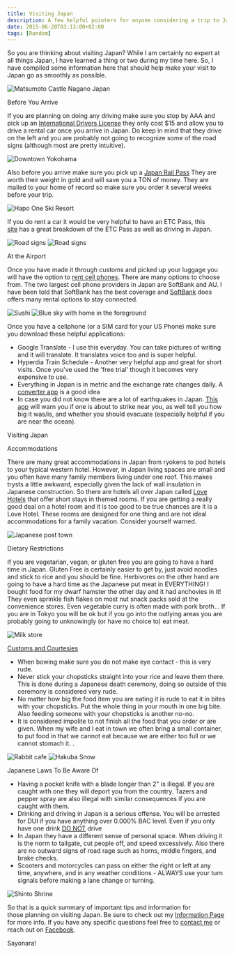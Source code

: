 ```yaml
---
title: Visiting Japan
description: A few helpful pointers for anyone considering a trip to Japan.
date: 2015-06-20T03:13:00+02:00
tags: [Random]
---
```

<div class="text-lg m-2">
<p class="mb-2">So you are thinking about visiting Japan? While I am certainly no expert at all things Japan, I have learned a thing or two during my time here. So, I have compiled some information here that should help make your visit to Japan go as smoothly as possible.</p>

<img class="w-8/12 rounded-lg shadow-lg mx-auto" src="https://fallfish-tenkara-images.s3-us-west-1.amazonaws.com/FfT+-+Visiting+Japan/japanese+castle-matsumoto.JPG" alt="Matsumoto Castle Nagano Japan" />

<p class="mb-2 mt-2 font-bold">Before You Arrive</p>

<p class="mb-2 mt-2">If you are planning on doing any driving make sure you stop by AAA and pick up an <a href="https://www.aaa.com/vacation/idpf.html" target="_blank" rel="noopener noreferrer">International Drivers License</a> they only cost $15 and allow you to drive a rental car once you arrive in Japan. Do keep in mind that they drive on the left and you are probably not going to recognize some of the road signs (although most are pretty intuitive).</p>

<img class="w-8/12 rounded-lg shadow-lg mx-auto" src="https://fallfish-tenkara-images.s3-us-west-1.amazonaws.com/FfT+-+Visiting+Japan/downtown+yokohama-visiting+japan.JPG" alt="Downtown Yokohama" />

<p class="mb-2 mt-2">Also before you arrive make sure you pick up a <a href="https://www.japan-rail-pass.com/?ap=j0095g" target="_blank" rel="noopener noreferrer">Japan Rail Pass</a> They are worth their weight in gold and will save you a TON of money. They are mailed to your home of record so make sure you order it several weeks before your trip.</p>

<img class="w-8/12 rounded-lg shadow-lg mx-auto" src="https://fallfish-tenkara-images.s3-us-west-1.amazonaws.com/FfT+-+Visiting+Japan/hapo+one+ski+resort-visiting+japan.jpg" alt="Hapo One Ski Resort" />

<p class="mb-2 mt-2">If you do rent a car it would be very helpful to have an ETC Pass, this <a href="https://www2.tocoo.jp/en/contents/info/etc" target="_blank" rel="noopener noreferrer">site</a> has a great breakdown of the ETC Pass as well as driving in Japan.</p>

<img class="w-8/12 rounded-lg shadow-lg mx-auto" src="https://fallfish-tenkara-images.s3-us-west-1.amazonaws.com/FfT+-+Visiting+Japan/japanese+road+signs-1.jpg" alt="Road signs" />

<img class="w-8/12 rounded-lg shadow-lg mx-auto" src="https://fallfish-tenkara-images.s3-us-west-1.amazonaws.com/FfT+-+Visiting+Japan/japanese+road+signs.jpg" alt="Road signs" />

<p class="mb-2 mt-2 font-bold">At the Airport</p>

<p class="mb-2 mt-2">Once you have made it through customs and picked up your luggage you will have the option to <a href="https://www.narita-airport.jp/en/guide/service/list/svc_19.html" target="_blank" rel="noopener noreferrer">rent cell phones</a>. There are many options to choose from. The two largest cell phone providers in Japan are SoftBank and AU. I have been told that SoftBank has the best coverage and <a href="https://www.softbank-rental.jp/e/" target="_blank" rel="noopener noreferrer">SoftBank</a> does offers many rental options to stay connected.</p>

<img class="w-8/12 rounded-lg shadow-lg mx-auto" src="https://fallfish-tenkara-images.s3-us-west-1.amazonaws.com/FfT+-+Visiting+Japan/ika+sushi-visiting+japan.JPG" alt="Sushi" />

<img class="w-8/12 rounded-lg shadow-lg mx-auto" src="https://fallfish-tenkara-images.s3-us-west-1.amazonaws.com/FfT+-+Visiting+Japan/japanese+home-blue+sky.JPG" alt="Blue sky with home in the foreground" />

<p class="mb-2 mt-2">Once you have a cellphone (or a SIM card for your US Phone) make sure you download these helpful applications:</p>
<ul>
 	<li>Google Translate - I use this everyday. You can take pictures of writing and it will translate. It translates voice too and is super helpful.</li>
 	<li>Hyperdia Train Schedule - Another very helpful app and great for short visits. Once you've used the 'free trial' though it becomes very expensive to use.</li>
 	<li>Everything in Japan is in metric and the exchange rate changes daily. A <a href="https://itunes.apple.com/us/app/converter-plus-units-currencies/id370146222?mt=8" target="_blank" rel="noopener noreferrer">converter app</a> is a good idea</li>
 	<li>In case you did not know there are a lot of earthquakes in Japan. <a href="https://itunes.apple.com/us/app/yurekuru-call/id398954883?mt=8" target="_blank" rel="noopener noreferrer">This app</a> will warn you if one is about to strike near you, as well tell you how big it was/is, and whether you should evacuate (especially helpful if you are near the ocean).</li>
</ul>
<p class="mb-2 mt-2 font-bold">Visiting Japan</p>

<span class="underline">Accommodations</span>

<p class="mb-2 mt-2">There are many great accommodations in Japan from ryokens to pod hotels to your typical western hotel. However, in Japan living spaces are small and you often have many family members living under one roof. This makes trysts a little awkward, especially given the lack of wall insulation in Japanese construction. So there are hotels all over Japan called <span style="text-decoration: underline;">Love Hotels</span> that offer short stays in themed rooms. If you are getting a really good deal on a hotel room and it is too good to be true chances are it is a Love Hotel. These rooms are designed for one thing and are not ideal accommodations for a family vacation. Consider yourself warned.</p>

<img class="w-8/12 rounded-lg shadow-lg mx-auto" src="https://fallfish-tenkara-images.s3-us-west-1.amazonaws.com/FfT+-+Visiting+Japan/post+town-visiting+japan.JPG" alt="Japanese post town" />

<span class="underline">Dietary Restrictions</span>

<p class="mb-2 mt-2">If you are vegetarian, vegan, or gluten free you are going to have a hard time in Japan. Gluten Free is certainly easier to get by, just avoid noodles and stick to rice and you should be fine. Herbivores on the other hand are going to have a hard time as the Japanese put meat in EVERYTHING! I bought food for my dwarf hamster the other day and it had anchovies in it! They even sprinkle fish flakes on most nut snack packs sold at the convenience stores. Even vegetable curry is often made with pork broth... If you are in Tokyo you will be ok but if you go into the outlying areas you are probably going to unknowingly (or have no choice to) eat meat.</p>

<img class="w-8/12 rounded-lg shadow-lg mx-auto" src="https://fallfish-tenkara-images.s3-us-west-1.amazonaws.com/FfT+-+Visiting+Japan/milk+shop-train+station-japan.JPG" alt="Milk store" />

<span style="text-decoration: underline;">Customs and Courtesies</span>
<ul>
 	<li>When bowing make sure you do not make eye contact - this is very rude.</li>
 	<li>Never stick your chopsticks straight into your rice and leave them there. This is done during a Japanese death ceremony, doing so outside of this ceremony is considered very rude.</li>
 	<li>No matter how big the food item you are eating it is rude to eat it in bites with your chopsticks. Put the whole thing in your mouth in one big bite. Also feeding someone with your chopsticks is another no-no.</li>
 	<li>It is considered impolite to not finish all the food that you order or are given. When my wife and I eat in town we often bring a small container, to put food in that we cannot eat because we are either too full or we cannot stomach it. .</li>
</ul>

<img class="w-8/12 rounded-lg shadow-lg mx-auto" src="https://fallfish-tenkara-images.s3-us-west-1.amazonaws.com/FfT+-+Visiting+Japan/rabit+cafe%CC%81-visiting+japan.JPG" alt="Rabbit cafe" />

<img class="w-8/12 rounded-lg shadow-lg mx-auto" src="https://fallfish-tenkara-images.s3-us-west-1.amazonaws.com/FfT+-+Visiting+Japan/visiting+japan-hakuba-snow.JPG" alt="Hakuba Snow" />

<span class="underline">Japanese Laws To Be Aware Of</span>
<ul>
 	<li>Having a pocket knife with a blade longer than 2" is illegal. If you are caught with one they will deport you from the country. Tazers and pepper spray are also illegal with similar consequences if you are caught with them.</li>
 	<li>Drinking and driving in Japan is a serious offense. You will be arrested for DUI if you have anything over 0.000% BAC level. Even if you only have one drink <span style="text-decoration: underline;">DO NOT</span> drive</li>
 	<li>In Japan they have a different sense of personal space. When driving it is the norm to tailgate, cut people off, and speed excessively. Also there are no outward signs of road rage such as horns, middle fingers, and brake checks.</li>
 	<li>Scooters and motorcycles can pass on either the right or left at any time, anywhere, and in any weather conditions - ALWAYS use your turn signals before making a lane change or turning.</li>
</ul>

<img class="w-8/12 rounded-lg shadow-lg mx-auto" src="https://fallfish-tenkara-images.s3-us-west-1.amazonaws.com/FfT+-+Visiting+Japan/shinto+shrine-miura+peninsula.JPG" alt="Shinto Shrine" />

<p class="mb-2 mt-2">So that is a quick summary of important tips and information for those planning on visiting Japan. Be sure to check out my <a href="http://fallfishtenkara.com/information/" target="_blank" rel="noopener noreferrer">Information Page</a> for more info. If you have any specific questions feel free to <a href="http://fallfishtenkara.com/about/" target="_blank" rel="noopener noreferrer">contact me</a> or reach out on <a href="https://www.facebook.com/fallfishtenkara" target="_blank" rel="noopener noreferrer">Facebook</a>.</p>

Sayonara!</p>
</div>